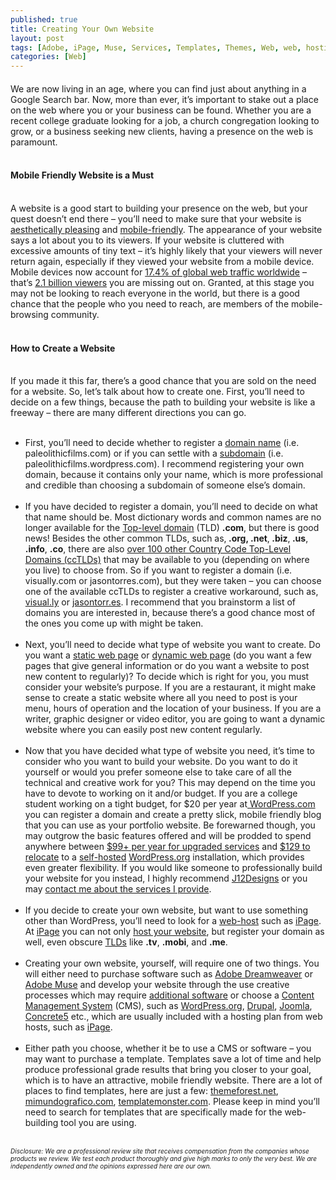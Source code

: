 ```yaml
---
published: true
title: Creating Your Own Website
layout: post
tags: [Adobe, iPage, Muse, Services, Templates, Themes, Web, web, hosting, Website, WordPress, ]
categories: [Web]
---
```

<h4>
</h4>
We are now living in an age, where you can find just about anything in a Google Search bar. Now, more than ever, it’s important to stake out a place on the web where you or your business can be found. Whether you are a recent college graduate looking for a job, a church congregation looking to grow, or a business seeking new clients, having a presence on the web is paramount.<br />
<br />
<h4>
Mobile Friendly Website is a Must</h4>
<br />
A website is a good start to building your presence on the web, but your quest doesn’t end there – you’ll need to make sure that your website is <a href="http://fltdsgn.com/" target="_blank" title="A Collection of the Best Designs on the Web">aesthetically pleasing</a> and <a href="http://www.entrepreneur.com/blog/224508" target="_blank" title="Google's 3 Essentials for Mobile-Friendly Websites">mobile-friendly</a>. The appearance of your website says a lot about you to its viewers. If your website is cluttered with excessive amounts of tiny text – it’s highly likely that your viewers will never return again, especially if they viewed your website from a mobile device. Mobile devices now account for <a href="http://mashable.com/2013/08/20/mobile-web-traffic/" target="_blank" title="Click to view data source">17.4% of global web traffic worldwide</a> – that’s <a href="http://mashable.com/2013/08/20/mobile-web-traffic/" target="_blank" title="Click to view data source">2.1 billion viewers</a> you are missing out on. Granted, at this stage you may not be looking to reach everyone in the world, but there is a good chance that the people who you need to reach, are members of the mobile-browsing community.<br />
<br />
<h4>
How to Create a Website</h4>
<br />
If you made it this far, there’s a good chance that you are sold on the need for a website. So, let’s talk about how to create one. First, you’ll need to decide on a few things, because the path to building your website is like a freeway – there are many different directions you can go.<br />
<ul><br />
<li>First, you’ll need to decide whether to register a <a href="http://en.wikipedia.org/wiki/Domain_name" target="_blank" title="Define in Wikipedia">domain name</a> (i.e. paleolithicfilms.com) or if you can settle with a <a href="http://en.wikipedia.org/wiki/Subdomain" target="_blank" title="Define in Wikipedia">subdomain</a> (i.e. paleolithicfilms.wordpress.com). I recommend registering your own domain, because it contains only your name, which is more professional and credible than choosing a subdomain of someone else’s domain.</li>
<br />
<li>If you have decided to register a domain, you’ll need to decide on what that name should be. Most dictionary words and common names are no longer available for the <a href="http://en.wikipedia.org/wiki/Top-level_domain" target="_blank">Top-level domain</a> (TLD) <b>.com</b>, but there is good news! Besides the other common TLDs, such as,<b> .org, .net</b>,<b> .biz</b>,<b> .us</b>,<b> .info</b>, <b>.co</b>, there are also <a href="http://en.wikipedia.org/wiki/ISO_3166-1_alpha-2" target="_blank" title="List of Country Code Top-Level Domains">over 100 other Country Code Top-Level Domains (ccTLDs)</a> that may be available to you (depending on where you live) to choose from. So if you want to register a domain (i.e. visually.com or jasontorres.com), but they were taken – you can choose one of the available ccTLDs to register a creative workaround, such as, <a href="http://visual.ly/" target="_blank" title="Infographics &amp; Data Visualization">visual.ly</a> or <a href="http://jasontorr.es/" target="_blank">jasontorr.es</a>. I recommend that you brainstorm a list of domains you are interested in, because there’s a good chance most of the ones you come up with might be taken.</li>
<br />
<li>Next, you’ll need to decide what type of website you want to create. Do you want a <a href="http://en.wikipedia.org/wiki/Static_web_page" target="_blank" title="Define in Wikipedia">static web page</a> or <a href="http://en.wikipedia.org/wiki/Dynamic_web_page" target="_blank" title="Define in Wikipedia">dynamic web page</a> (do you want a few pages that give general information or do you want a website to post new content to regularly)? To decide which is right for you, you must consider your website’s purpose. If you are a restaurant, it might make sense to create a static website where all you need to post is your menu, hours of operation and the location of your business. If you are a writer, graphic designer or video editor, you are going to want a dynamic website where you can easily post new content regularly.</li>
<br />
<li>Now that you have decided what type of website you need, it’s time to consider who you want to build your website. Do you want to do it yourself or would you prefer someone else to take care of all the technical and creative work for you? This may depend on the time you have to devote to working on it and/or budget. If you are a college student working on a tight budget, for $20 per year at<a href="http://wordpress.com/" target="_blank"> WordPress.com</a> you can register a domain and create a pretty slick, mobile friendly blog that you can use as your portfolio website. Be forewarned though, you may outgrow the basic features offered and will be prodded to spend anywhere between <a href="http://store.wordpress.com/" target="_blank" title="WordPress Store">$99+ per year for upgraded services</a> and <a href="http://store.wordpress.com/premium-upgrades/guided-transfer/" target="_blank">$129 to relocate</a> to a <a href="http://www.ipage.com/join/index.bml?AffID=707512" target="_blank">self-hosted</a> <a href="http://en.support.wordpress.com/com-vs-org/" target="_blank" title="WordPress.com vs WordPress.org">WordPress.org</a> installation, which provides even greater flexibility. If you would like someone to professionally build your website for you instead, I highly recommend <a href="http://j12designs.com/" target="_blank">J12Designs</a> or you may <a href="http://aaronjosephgarcia.com/contact" target="_blank">contact me about the services I provide</a>.</li>
<br />
<li>If you decide to create your own website, but want to use something other than WordPress, you’ll need to look for a <a href="http://en.wikipedia.org/wiki/Web_hosting_service" target="_blank">web-host</a> such as <a href="http://www.ipage.com/join/index.bml?AffID=707512" target="_blank">iPage</a>. At <a href="http://www.ipage.com/join/index.bml?AffID=707512" target="_blank">iPage</a> you can not only <a href="http://en.wikipedia.org/wiki/Web_hosting_service" target="_blank">host your website</a>, but register your domain as well, even obscure <a href="http://en.wikipedia.org/wiki/Top-level_domain" target="_blank" title="Define in Wikipedia">TLDs</a> like <b>.tv</b>, <b>.mobi</b>, and <b>.me</b>.</li>
<br />
<li>Creating your own website, yourself, will require one of two things. You will either need to purchase software such as <a href="http://www.adobe.com/products/dreamweaver.html" target="_blank" title="Download Adobe Dreamweaver">Adobe Dreamweaver</a> or <a href="http://www.adobe.com/products/muse.html" target="_blank" title="Download Adobe Muse">Adobe Muse</a> and develop your website through the use creative processes which may require <a href="http://www.adobe.com/products/creativecloud.html" target="_blank">additional software</a> or choose a <a href="http://en.wikipedia.org/wiki/List_of_content_management_systems" target="_blank" title="List of Content Management Systems">Content Management System</a> (CMS), such as <a href="http://wordpress.org/" target="_blank">WordPress.org</a>, <a href="https://drupal.org/" target="_blank">Drupal</a>, <a href="http://www.joomla.org/" target="_blank">Joomla</a>, <a href="http://www.concrete5.org/" target="_blank">Concrete5</a> etc., which are usually included with a hosting plan from web hosts, such as <a href="http://www.ipage.com/join/index.bml?AffID=707512" target="_blank">iPage</a>.</li>
<br />
<li>Either path you choose, whether it be to use a CMS or software – you may want to purchase a template. Templates save a lot of time and help produce professional grade results that bring you closer to your goal, which is to have an attractive, mobile friendly website. There are a lot of places to find templates, here are just a few: <a href="http://themeforest.net/" target="_blank">themeforest.net</a>, <a href="http://mimundografico.com/" target="_blank">mimundografico.com</a>, <a href="http://templatemonster.com/" target="_blank">templatemonster.com</a>. Please keep in mind you’ll need to search for templates that are specifically made for the web-building tool you are using.</li>
</ul>
<br class="Apple-interchange-newline" />
<span style="font-size: x-small; font-style: italic;">Disclosure: We are a professional review site that receives compensation from the companies whose products we review. We test each product thoroughly and give high marks to only the very best. We are independently owned and the opinions expressed here are our own.</span><br />
<ul>
</ul>
